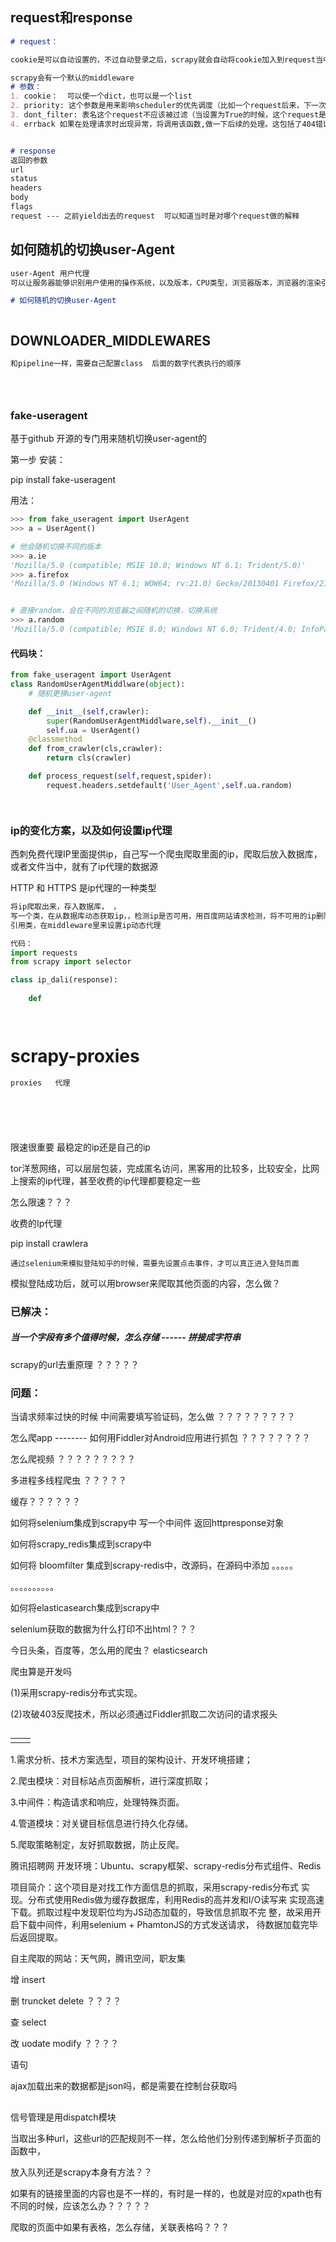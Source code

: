 ##  request和response

```markdown
# request：

cookie是可以自动设置的，不过自动登录之后，scrapy就会自动将cookie加入到request当中.

scrapy会有一个默认的middleware
# 参数：
1. cookie：  可以使一个dict，也可以是一个list
2. priority: 这个参数是用来影响scheduler的优先调度（比如一个request后来，下一次调度的时候，如果设置的priority比较高，会优先调度这个request）
3. dont_filter: 表名这个request不应该被过滤（当设置为True的时候，这个request是会被过滤掉的） --  当你在同一时刻，发送多个request的时候，希望不要被过滤掉，就可以设置他为false
4. errback 如果在处理请求时出现异常，将调用该函数,做一下后续的处理。这包括了404错误的页面。



```

```markdown
# response
返回的参数
url
status
headers
body
flags
request --- 之前yield出去的request  可以知道当时是对哪个request做的解释

```



## 如何随机的切换user-Agent

```markdown
user-Agent 用户代理
可以让服务器能够识别用户使用的操作系统，以及版本，CPU类型，浏览器版本，浏览器的渲染引擎，浏览器语言等等

# 如何随机的切换user-Agent



```



## DOWNLOADER_MIDDLEWARES

```markdown
和pipeline一样，需要自己配置class  后面的数字代表执行的顺序





```





### fake-useragent

基于github 开源的专门用来随机切换user-agent的

第一步 安装：

pip install fake-useragent

用法：

```python
>>> from fake_useragent import UserAgent
>>> a = UserAgent()

# 他会随机切换不同的版本
>>> a.ie
'Mozilla/5.0 (compatible; MSIE 10.0; Windows NT 6.1; Trident/5.0)'
>>> a.firefox
'Mozilla/5.0 (Windows NT 6.1; WOW64; rv:21.0) Gecko/20130401 Firefox/21.0'


# 直接random，会在不同的浏览器之间随机的切换，切换系统
>>> a.random
'Mozilla/5.0 (compatible; MSIE 8.0; Windows NT 6.0; Trident/4.0; InfoPath.1; SV1; .NET CLR 3.8.36217; WOW64; en-US)'

```

#### 代码块：

```python
from fake_useragent import UserAgent
class RandomUserAgentMiddlware(object):
    # 随机更换user-agent

    def __init__(self,crawler):
        super(RandomUserAgentMiddlware,self).__init__()
        self.ua = UserAgent()
    @classmethod
    def from_crawler(cls,crawler):
        return cls(crawler)

    def process_request(self,request,spider):
        request.headers.setdefault('User_Agent',self.ua.random)




```







### ip的变化方案，以及如何设置ip代理



西刺免费代理IP里面提供ip，自己写一个爬虫爬取里面的ip，爬取后放入数据库，或者文件当中，就有了ip代理的数据源



HTTP 和 HTTPS 是ip代理的一种类型

```python
将ip爬取出来，存入数据库， ，
写一个类，在从数据库动态获取ip，，检测ip是否可用，用百度网站请求检测，将不可用的ip删除。  
引用类，在middleware里来设置ip动态代理

代码：
import requests
from scrapy import selector 

class ip_dali(response):
    
    def 




```



# scrapy-proxies

```python
proxies   代理







```







限速很重要 最稳定的ip还是自己的ip



tor洋葱网络，可以层层包装，完成匿名访问，黑客用的比较多，比较安全，比网上搜索的ip代理，甚至收费的ip代理都要稳定一些









怎么限速？？？





收费的Ip代理

pip install crawlera



```pu
通过selenium来模拟登陆知乎的时候，需要先设置点击事件，才可以真正进入登陆页面
```

模拟登陆成功后，就可以用browser来爬取其他页面的内容，怎么做？



### 已解决：

##### 当一个字段有多个值得时候，怎么存储  ------  拼接成字符串

scrapy的url去重原理   ？？？？？



### 问题：



当请求频率过快的时候 中间需要填写验证码，怎么做 ？？？？？？？？？

怎么爬app  --------    如何用Fiddler对Android应用进行抓包 ？？？？？？？？

怎么爬视频 ？？？？？？？？？ 

多进程多线程爬虫 ？？？？？



缓存？？？？？？

如何将selenium集成到scrapy中   写一个中间件  返回httpresponse对象

如何将scrapy_redis集成到scrapy中

如何将 bloomfilter  集成到scrapy-redis中，改源码，在源码中添加 。。。。。

。。。。。。。。。。

如何将elasticasearch集成到scrapy中



selenium获取的数据为什么打印不出html？？？







今日头条，百度等，怎么用的爬虫？   elasticsearch

爬虫算是开发吗









(1)采用scrapy-redis分布式实现。

(2)攻破403反爬技术，所以必须通过Fiddler抓取二次访问的请求报头



## 















|      |      |
| ---- | ---- |
|      |      |





1.需求分析、技术方案选型，项目的架构设计、开发环境搭建；  

2.爬虫模块：对目标站点页面解析，进行深度抓取；

  3.中间件：构造请求和响应，处理特殊页面。

  4.管道模块：对关键目标信息进行持久化存储。

  5.爬取策略制定，友好抓取数据，防止反爬。  







腾讯招聘网  开发环境：Ubuntu、scrapy框架、scrapy-redis分布式组件、Redis  

项目简介：这个项目是对找工作方面信息的抓取，采用scrapy-redis分布式  实现。分布式使用Redis做为缓存数据库，利用Redis的高并发和I/O读写来  实现高速下载。抓取过程中发现职位均为JS动态加载的，导致信息抓取不完  整，故采用开启下载中间件，利用selenium + PhamtonJS的方式发送请求，  待数据加载完毕后返回提取。

  自主爬取的网站：天气网，腾讯空间，职友集  





增  insert

删 truncket  delete  ？？？？

查 select

改 uodate modify  ？？？？

语句

ajax加载出来的数据都是json吗，都是需要在控制台获取吗

## 





信号管理是用dispatch模块



当取出多种url，这些url的匹配规则不一样，怎么给他们分别传递到解析子页面的函数中，

放入队列还是scrapy本身有方法？？



如果有的链接里面的内容也是不一样的，有时是一样的，也就是对应的xpath也有不同的时候，应该怎么办？？？？？



爬取的页面中如果有表格，怎么存储，关联表格吗？？？

















